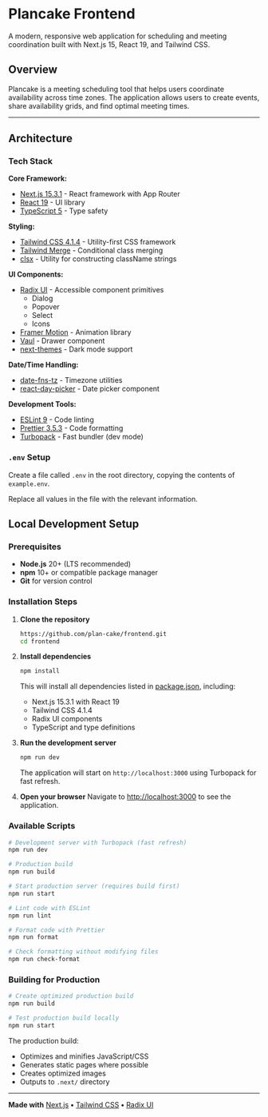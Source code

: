 # Plancake Frontend

A modern, responsive web application for scheduling and meeting coordination built with Next.js 15, React 19, and Tailwind CSS.

## Overview

Plancake is a meeting scheduling tool that helps users coordinate availability across time zones. The application allows users to create events, share availability grids, and find optimal meeting times.

---

## Architecture

### Tech Stack

**Core Framework:**

- [Next.js 15.3.1](https://nextjs.org/) - React framework with App Router
- [React 19](https://react.dev/) - UI library
- [TypeScript 5](https://www.typescriptlang.org/) - Type safety

**Styling:**

- [Tailwind CSS 4.1.4](https://tailwindcss.com/) - Utility-first CSS framework
- [Tailwind Merge](https://github.com/dcastil/tailwind-merge) - Conditional class merging
- [clsx](https://github.com/lukeed/clsx) - Utility for constructing className strings

**UI Components:**

- [Radix UI](https://www.radix-ui.com/) - Accessible component primitives
  - Dialog
  - Popover
  - Select
  - Icons
- [Framer Motion](https://www.framer.com/motion/) - Animation library
- [Vaul](https://vaul.emilkowal.ski/) - Drawer component
- [next-themes](https://github.com/pacocoursey/next-themes) - Dark mode support

**Date/Time Handling:**

- [date-fns-tz](https://date-fns.org/) - Timezone utilities
- [react-day-picker](https://react-day-picker.js.org/) - Date picker component

**Development Tools:**

- [ESLint 9](https://eslint.org/) - Code linting
- [Prettier 3.5.3](https://prettier.io/) - Code formatting
- [Turbopack](https://turbo.build/pack) - Fast bundler (dev mode)


### `.env` Setup

Create a file called `.env` in the root directory, copying the contents of `example.env`.

Replace all values in the file with the relevant information.

## Local Development Setup

### Prerequisites

- **Node.js** 20+ (LTS recommended)
- **npm** 10+ or compatible package manager
- **Git** for version control

### Installation Steps

1. **Clone the repository**

   ```bash
   https://github.com/plan-cake/frontend.git
   cd frontend
   ```

2. **Install dependencies**

   ```bash
   npm install
   ```

   This will install all dependencies listed in [package.json](package.json), including:

   - Next.js 15.3.1 with React 19
   - Tailwind CSS 4.1.4
   - Radix UI components
   - TypeScript and type definitions

3. **Run the development server**

   ```bash
   npm run dev
   ```

   The application will start on `http://localhost:3000` using Turbopack for fast refresh.

4. **Open your browser**
   Navigate to [http://localhost:3000](http://localhost:3000) to see the application.

### Available Scripts

```bash
# Development server with Turbopack (fast refresh)
npm run dev

# Production build
npm run build

# Start production server (requires build first)
npm run start

# Lint code with ESLint
npm run lint

# Format code with Prettier
npm run format

# Check formatting without modifying files
npm run check-format
```

### Building for Production

```bash
# Create optimized production build
npm run build

# Test production build locally
npm run start
```

The production build:

- Optimizes and minifies JavaScript/CSS
- Generates static pages where possible
- Creates optimized images
- Outputs to `.next/` directory

---

**Made with** [Next.js](https://nextjs.org/) **•** [Tailwind CSS](https://tailwindcss.com/) **•** [Radix UI](https://www.radix-ui.com/)
